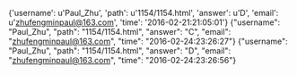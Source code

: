 {'username': u'Paul_Zhu', 'path': u'1154/1154.html', 'answer': u'D', 'email': u'zhufengminpaul@163.com', 'time': '2016-02-21:21:05:01'}
{"username": "Paul_Zhu", "path": "1154/1154.html", "answer": "C", "email": "zhufengminpaul@163.com", "time": "2016-02-24:23:26:27"}
{"username": "Paul_Zhu", "path": "1154/1154.html", "answer": "D", "email": "zhufengminpaul@163.com", "time": "2016-02-24:23:26:56"}
